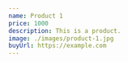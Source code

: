 ```yaml
---
name: Product 1
price: 1000
description: This is a product.
image: ./images/product-1.jpg
buyUrl: https://example.com
---
```

